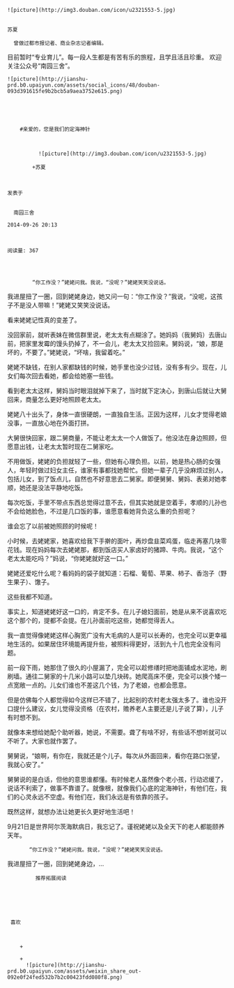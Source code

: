 
    
  
    ![picture](http://img3.douban.com/icon/u2321553-5.jpg)
    

    苏夏
  
      曾做过都市报记者、商业杂志记者编辑。
目前暂时“专业育儿”。每一段人生都是有苦有乐的旅程，且学且活且珍重。
欢迎关注公众号“南园三舍”。

  
  
    ![picture](http://jianshu-prd.b0.upaiyun.com/assets/social_icons/48/douban-093d391615fe9b2bcb5a9aea3752e615.png)
  


    
      
        #亲爱的，您是我们的定海神针
        
          
            
              ![picture](http://img3.douban.com/icon/u2321553-5.jpg)
            
            +苏夏
        
        
    
    发表于 

    
      南园三舍

    2014-09-26 20:13

    

    阅读量: 367
  


        
            “你工作没？”姥姥问我。我说，“没呢？”姥姥笑笑没说话。

  我进屋扭了一圈，回到姥姥身边，她又问一句：“你工作没？”我说，“没呢，这孩子不是没人带嘛！”姥姥又笑笑没说话。

  看来姥姥记性真的变差了。

  没回家前，就听表妹在微信群里说，老太太有点糊涂了。她妈妈（我舅妈）去唐山前，把家里发霉的馒头扔掉了，不一会儿，老太太又捡回来。舅妈说，“娘，那是坏的，不要了。”姥姥说，“坏啥，我留着吃。”

  姥姥不缺钱，在别人家都缺钱的时候，她手里也没少过钱，没有多有少。现在，儿女们每次回去看她，都会给她塞一些钱。

  看到老太太这样，舅妈当时眼泪就掉下来了，当时就下定决心，到唐山后就让大舅回来，商量怎么更好地照顾老太太。

  姥姥八十出头了，身体一直很硬朗，一直独自生活。正因为这样，儿女才觉得老娘没事，一直放心地在外面打拼。

  大舅很快回家，跟二舅商量，不能让老太太一个人做饭了。他没法在身边照顾，但愿意出钱，让老太太暂时现在二舅家吃。

  不用做饭，姥姥的负担就轻了一些，但她有心理负担。以前，她是热心肠的女强人，年轻时做过妇女主任，谁家有事都找她帮忙。但她一辈子几乎没麻烦过别人，包括儿女，到了饭点儿，自然也不好意思去二舅家。即便舅舅、舅妈、表弟对她孝顺，她还是没法平静地吃饭。

  每次吃饭，手里不带点东西总觉得过意不去，但其实她就是空着手，孝顺的儿孙也不会给她脸色，不过是几口饭的事，谁愿意看她背负这么重的负担呢？

  谁会忘了以前被她照顾的时候呢！

  小时候，去姥姥家，她喜欢给我下手擀的面叶，再炒盘韭菜鸡蛋，临走再塞几块零花钱。现在妈妈每次去姥姥那，都到饭店买人家卤好的猪蹄、牛肉。我说，“这个老太太能吃吗？”妈说，“你姥姥就好这一口。”

  姥姥还爱吃什么呢？看妈妈的袋子就知道：石榴、葡萄、苹果、柿子、香泡子（野生果子）、馓子。

  这些我都不知道。

  事实上，知道姥姥好这一口的，肯定不多。在儿子媳妇面前，她是从来不说喜欢吃这个那个的，提都不会提。在儿孙面前吃这些，她都觉得丢人。

  我一直觉得像姥姥这样心胸宽广没有大毛病的人是可以长寿的，也完全可以更幸福地生活的。如果居住环境能再提升些，被照料得更好，活到九十几也完全没有问题。

  前一段下雨，她那住了很久的小屋漏了，完全可以趁修缮时把地面铺成水泥地，刷刷墙。通往二舅家的十几米小路可以垫几块砖。她爬高床不便，完全可以换个矮一点宽敞一点的。儿女们谁也不差这几个钱，为了老娘，也都会愿意。

  但是仿佛每个人都觉得如今这样已不错了，比起别的农村老太强太多了。谁也没开口提什么建议，女儿觉得没资格（在农村，赡养老人主要还是儿子说了算），儿子有时想不到。

  就像本来想给她配个助听器，她说，不需要。聋了有啥不好，有些话不想听就可以不听了。大家也就作罢了。

  舅舅说，“娘啊，有你在，我就还是个儿子。每次从外面回来，看你在路口张望，我就心安了。”

  舅舅说的是白话，但他的意思谁都懂。有时候老人虽然像个老小孩，行动迟缓了，说话不利索了，做事不靠谱了。就像根，就像我们心底的定海神针，有他们在，我们的心灵永远不空虚。有他们在，我们永远是有依靠的孩子。

   既然这样，就想办法让她更长久更好地生活吧！


  9月21日是世界阿尔茨海默病日，我忘记了。谨祝姥姥以及全天下的老人都能颐养天年。


        
           “你工作没？”姥姥问我。我说，“没呢？”姥姥笑笑没说话。 
 我进屋扭了一圈，回到姥姥身边，...
      
    
    
      
      
      
          
             推荐拓展阅读
        
      
    
    
      
          
     喜欢

      
      
        +
                  
        +
          ![picture](http://jianshu-prd.b0.upaiyun.com/assets/weixin_share_out-092e0f24fed532b7b2c00423fdd080f8.png)
        
      
    
  


